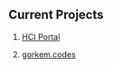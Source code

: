 ## Current Projects
1. [HCI Portal](https://github.com/peacdo/hci-portal)

2. [gorkem.codes](https://gorkem.codes)
